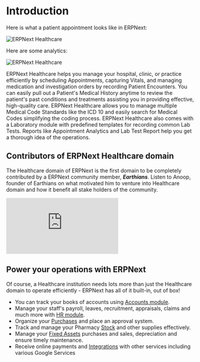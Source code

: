 # Introduction

Here is what a patient appointment looks like in ERPNext:

<img class="screenshot" alt="ERPNext Healthcare" src="{{docs_base_url}}/assets/img/healthcare/patient-appointment.png">

Here are some analytics:

<img class="screenshot" alt="ERPNext Healthcare" src="{{docs_base_url}}/assets/img/healthcare/appointment-analytics.png">

ERPNext Healthcare helps you manage your hospital, clinic, or practice efficiently by scheduling Appointments, capturing Vitals, and managing medication and investigation orders by recording Patient Encounters. You can easily pull out a Patient's Medical History anytime to review the patient's past conditions and treatments assisting you in providing effective, high-quality care. ERPNext Healthcare allows you to manage multiple Medical Code Standards like the ICD 10 and easily search for Medical Codes simplifying the coding process. ERPNext Healthcare also comes with a Laboratory module with predefined templates for recording common Lab Tests. Reports like Appointment Analytics and Lab Test Report help you get a thorough idea of the operations.

## Contributors of ERPNext Healthcare domain
The Healthcare domain of ERPNext is the first domain to be completely contributed by a ERPNext community member, ***Earthians***. Listen to Anoop, founder of Earthians on what motivated him to venture into Healthcare domain and how it benefit all stake holders of the community.

<div>
    <div class='embed-container'>
        <iframe src='https://www.youtube.com/embed/1n4_YqX8ArA' frameborder='0' allowfullscreen>
        </iframe>
    </div>
</div>

## Power your operations with ERPNext
Of course, a Healthcare institution needs lots more than just the Healthcare domain to operate efficiently - ERPNext has all of it built-in, out of box!

- You can track your books of accounts using [Accounts module](/docs/v12/user/manual/en/accounts).
- Manage your staff's payroll, leaves, recruitment, appraisals, claims and much more with [HR module](/docs/v12/user/manual/en/human-resources).
- Organize your [Purchases](/docs/v12/user/manual/en/buying) and place an approval system.
- Track and manage your Pharmacy [Stock](/docs/v12/user/manual/en/stock) and other supplies effectively.
- Manage your [Fixed Assets](/docs/v12/user/manual/en/asset) purchases and sales, depreciation and ensure timely maintenance.
- Receive online payments and [Integrations](/docs/v12/user/manual/en/erpnext_integration) with other services including various Google Services
